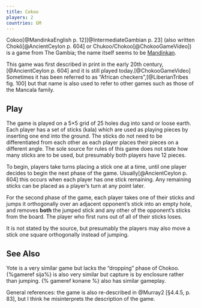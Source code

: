```yaml
---
title: Cokoo
players: 2
countries: GM
---
```


<p class="lead">
<span lang="mnk" class="aka noun">Cokoo</span>[@MandinkaEnglish p. 12][@IntermediateGambian p. 23] (also written Chokō[@AncientCeylon p. 604] or Chukoo/Chokoo[@ChokooGameVideo]) is a game from The Gambia; the name itself seems to be <a href="https://en.wikipedia.org/wiki/Mandinka_language">Mandinkan</a>. 
</p>

This game was first described in print in the early 20th century,[@AncientCeylon p. 604] and it is still played today.[@ChokooGameVideo] Sometimes it has been referred to as “African checkers”,[@LiberianTribes fig. 100] but that name is also used to refer to other games such as those of the Mancala family.

<!--
(ثُكُو?) (<span lang="ff-Adlm" class="aka noun">𞤕𞤮𞤳𞤮𞥅</span>?)
-->

## Play

The game is played on a 5×5 grid of 25 holes dug into sand or loose earth. Each player has a set of sticks (<span lang="mnk">kala</span>) which are used as playing pieces by inserting one end into the ground. The sticks do not need to be differentiated from each other as each player places their pieces on a different angle. The sole source for rules of this game does not state how many sticks are to be used, but presumably both players have 12 pieces.

To begin, players take turns placing a stick one at a time, until one player decides to begin the next phase of the game. Usually[@AncientCeylon p. 604] this occurs when each player has one stick remaining. Any remaining sticks can be placed as a player’s turn at any point later.

For the second phase of the game, each player takes one of their sticks and jumps it orthogonally over an adjacent opponent’s stick into an empty hole, and removes **both** the jumped stick and any other of the opponent’s sticks from the board. The player who first runs out of all of their sticks loses.

It is not stated by the source, but presumably the players may also move a stick one square orthogonally instead of jumping.

<!--
Might be pictured here:
https://doi.org/10.25549/impa-m26095
https://doi.org/10.25549/impa-m26099
-->

## See Also

Yote is a very similar game but lacks the “dropping” phase of Chokoo. {%gameref sija%} is also very similar but capture is by enclosure rather than jumping. {% gameref konane %} also has similar gameplay.

General references: the game is also re-described in @Murray2 [§4.4.5, p. 83], but I think he misinterprets the description of the game.
